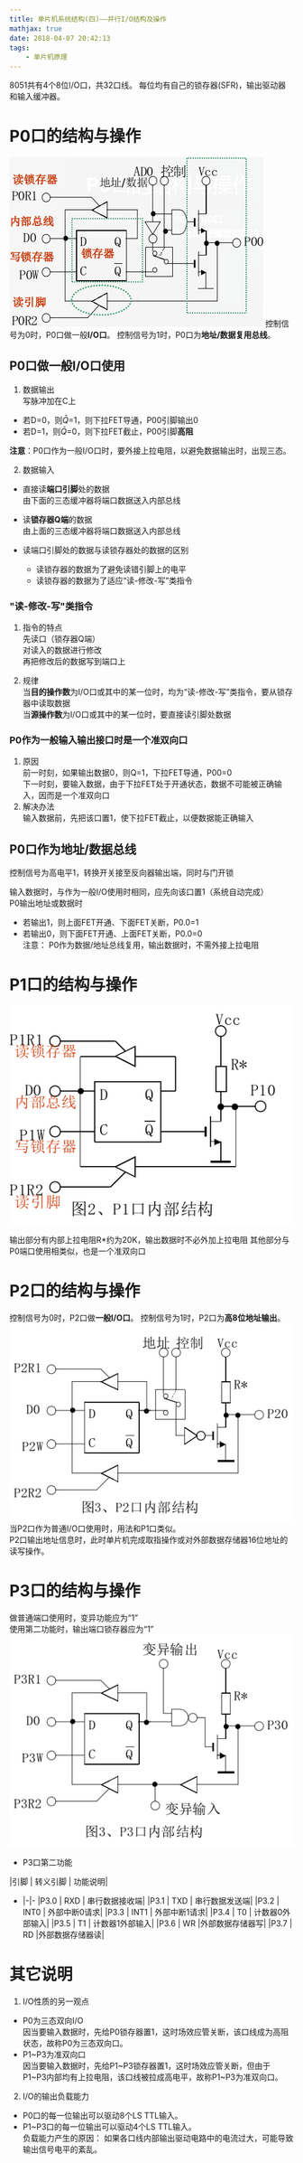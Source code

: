 ```yaml
---
title: 单片机系统结构(四)——并行I/O结构及操作
mathjax: true
date: 2018-04-07 20:42:13
tags:
    - 单片机原理
---
```

8051共有4个8位I/O口，共32口线。
每位均有自己的锁存器(SFR)，输出驱动器和输入缓冲器。

# P0口的结构与操作  
![P0口](https://github.com/avvount/Picture-Bed/raw/master/P0%E5%8F%A3.png)
控制信号为0时，P0口做一般**I/O口**。 
控制信号为1时，P0口为**地址/数据复用总线**。  

## P0口做一般I/O口使用  

1.  数据输出  
写脉冲加在C上
-  若D=0，则$\bar Q$=1，则下拉FET导通，P00引脚输出0  
- 若D=1，则$\bar Q$=0，则下拉FET截止，P00引脚**高阻**  

**注意**：P0口作为一般I/O口时，要外接上拉电阻，以避免数据输出时，出现三态。  

2.  数据输入  

- 直接读**端口引脚**处的数据  
         由下面的三态缓冲器将端口数据送入内部总线  
- 读**锁存器Q端**的数据  
         由上面的三态缓冲器将端口数据送入内部总线    

- 读端口引脚处的数据与读锁存器处的数据的区别  
    - 读锁存器的数据为了避免读错引脚上的电平  
    - 读锁存器的数据为了适应“读-修改-写”类指令  

### "读-修改-写"类指令  

1. 指令的特点  
先读口（锁存器Q端）  
对读入的数据进行修改  
再把修改后的数据写到端口上  

2. 规律  
当**目的操作数**为I/O口或其中的某一位时，均为“读-修改-写”类指令，要从锁存器中读取数据  
当**源操作数**为I/O口或其中的某一位时，要直接读引脚处数据  

### P0作为一般输入输出接口时是一个准双向口

1. 原因  
前一时刻，如果输出数据0，则Q=1，下拉FET导通，P00=0  
下一时刻，要输入数据，由于下拉FET处于开通状态，数据不可能被正确输入，因而是一个准双向口  
2. 解决办法  
输入数据前，先把该口置1，使下拉FET截止，以便数据能正确输入  

## P0口作为地址/数据总线  
控制信号为高电平1，转换开关接至反向器输出端，同时与门开锁  

输入数据时，与作为一般I/O使用时相同，应先向该口置1（系统自动完成）  
P0输出地址或数据时  
- 若输出1，则上面FET开通、下面FET关断，P0.0=1  
- 若输出0，则下面FET开通、上面FET关断，P0.0=0  
注意： P0作为数据/地址总线复用，输出数据时，不需外接上拉电阻


# P1口的结构与操作  
![](https://github.com/avvount/Picture-Bed/raw/master/P1%E5%8F%A3.png)

输出部分有内部上拉电阻R*约为20K，输出数据时不必外加上拉电阻
其他部分与P0端口使用相类似，也是一个准双向口

# P2口的结构与操作  

控制信号为0时，P2口做**一般I/O口**。
控制信号为1时，P2口为**高8位地址输出**。
![](https://github.com/avvount/Picture-Bed/raw/master/P2.png)
当P2口作为普通I/O口使用时，用法和P1口类似。   
P2口输出地址信息时，此时单片机完成取指操作或对外部数据存储器16位地址的读写操作。  

# P3口的结构与操作  

做普通端口使用时，变异功能应为“1”  
使用第二功能时，输出端口锁存器应为“1”  
![](https://github.com/avvount/Picture-Bed/raw/master/P3.png)

- P3口第二功能  

|引脚	| 转义引脚	| 功能说明|
- |-|-
|P3.0	| RXD	| 串行数据接收端|
|P3.1	| TXD	| 串行数据发送端|
|P3.2	| INT0	| 外部中断0请求|
|P3.3	| INT1	| 外部中断1请求|
|P3.4	| T0	| 计数器0外部输入|
|P3.5	| T1	| 计数器1外部输入|
|P3.6 | WR |外部数据存储器写|
|P3.7 | RD |外部数据存储器读|

# 其它说明  

1.  I/O性质的另一观点  
- P0为三态双向I/O  
    因当要输入数据时，先给P0锁存器置1，这时场效应管关断，该口线成为高阻状态，故称P0为三态双向口。  
- P1~P3为准双向口  
    因当要输入数据时，先给P1~P3锁存器置1，这时场效应管关断，但由于P1~P3内部均有上拉电阻，该口线被拉成高电平，故称P1~P3为准双向口。  

2.  I/O的输出负载能力  
- P0口的每一位输出可以驱动8个LS  TTL输入。  
- P1~P3口的每一位输出可以驱动4个LS  TTL输入。  
负载能力产生的原因：  如果各口线内部输出驱动电路中的电流过大，可能导致输出信号电平的紊乱。  


  
